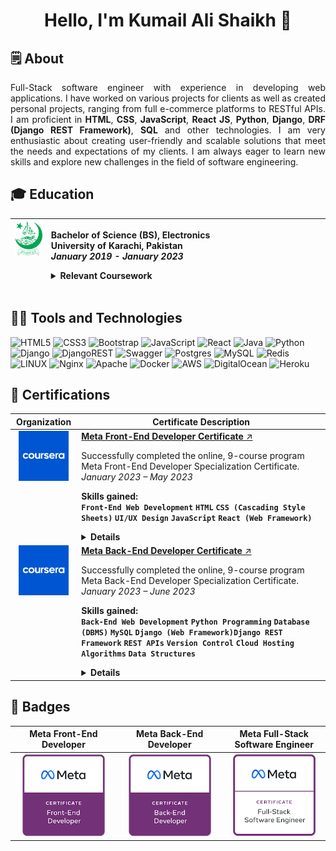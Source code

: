 <!-- <img src="assets/svg/hello.svg" style="width: 100%;" alt="Click to see the source"> -->
<h1 align="center">Hello, I'm Kumail Ali Shaikh 👋</h1>

<h2><strong>🗒️ About</strong></h2>

<p align="justify">
  Full-Stack software engineer with experience in developing web applications. I
  have worked on various projects for clients as well as created personal
  projects, ranging from full e-commerce platforms to RESTful APIs. I am
  proficient in <strong>HTML</strong>, <strong>CSS</strong>,
  <strong>JavaScript</strong>, <strong>React JS</strong>,
  <strong>Python</strong>, <strong>Django</strong>,
  <strong>DRF (Django REST Framework)</strong>, <strong>SQL</strong> and other
  technologies. I am very enthusiastic about creating user-friendly and scalable
  solutions that meet the needs and expectations of my clients. I am always
  eager to learn new skills and explore new challenges in the field of software
  engineering.
</p>

<h2><strong>🎓 Education</strong></h2>

<table>
  <thead>
    <tr>
      <th align="center" valign="top" width="100px">
        <img
          src="assets/images/University-of-Karachi-Logo-300px.png"
          width="80px"
        />
      </th>
      <th align="left" width="880px">
        <p>
          <strong>Bachelor of Science (BS), Electronics</strong><br />
          <strong>University of Karachi, Pakistan</strong><br />
          <em>January 2019 - January 2023</em>
          <details>
            <summary><strong>Relevant Coursework</strong></summary>
            <ol>
              <li>Introduction to Computer and Programming Languages</li>
              <li>Data Structures and Algorithms</li>
              <li>Computational Methods</li>
              <li>Signals and Systems</li>
              <li>Digital Logic and Design (Digital Electronics)</li>
              <li>Microprocessors</li>
              <li>Microprocessor and Microcontroller Interfacing</li>
              <li>Data Communication and Networks</li>
              <li>Digital Signal Processing</li>
            </ol>
          </details>
        </p>
      </th>
    </tr>
  </thead>
</table>

<h2><strong>🧑‍💻 Tools and Technologies</strong></h2>

![HTML5](https://img.shields.io/badge/html5-%23E34F26.svg?style=for-the-badge&logo=html5&logoColor=white)
![CSS3](https://img.shields.io/badge/css3-%231572B6.svg?style=for-the-badge&logo=css3&logoColor=white)
![Bootstrap](https://img.shields.io/badge/Bootstrap-563D7C?style=for-the-badge&logo=bootstrap&logoColor=white)
![JavaScript](https://img.shields.io/badge/javascript-%23323330.svg?style=for-the-badge&logo=javascript&logoColor=%23F7DF1E)
![React](https://img.shields.io/badge/react-%2320232a.svg?style=for-the-badge&logo=react&logoColor=%2361DAFB)
![Java](https://img.shields.io/badge/java-%23ED8B00.svg?style=for-the-badge&logo=openjdk&logoColor=white)
![Python](https://img.shields.io/badge/python-3670A0?style=for-the-badge&logo=python&logoColor=ffdd54)
![Django](https://img.shields.io/badge/django-%23092E20.svg?style=for-the-badge&logo=django&logoColor=white)
![DjangoREST](https://img.shields.io/badge/DJANGO-REST-ff1709?style=for-the-badge&logo=django&logoColor=white&color=ff1709&labelColor=gray)
![Swagger](https://img.shields.io/badge/-Swagger-%23Clojure?style=for-the-badge&logo=swagger&logoColor=white)
![Postgres](https://img.shields.io/badge/postgres-%23316192.svg?style=for-the-badge&logo=postgresql&logoColor=white)
![MySQL](https://img.shields.io/badge/mysql-%2300f.svg?style=for-the-badge&logo=mysql&logoColor=white)
![Redis](https://img.shields.io/badge/redis-%23DD0031.svg?&style=for-the-badge&logo=redis&logoColor=white)
![LINUX](https://img.shields.io/badge/Linux-FCC624?style=for-the-badge&logo=linux&logoColor=black)
![Nginx](https://img.shields.io/badge/nginx-%23009639.svg?style=for-the-badge&logo=nginx&logoColor=white)
![Apache](https://img.shields.io/badge/apache-%23D42029.svg?style=for-the-badge&logo=apache&logoColor=white)
![Docker](https://img.shields.io/badge/docker-%230db7ed.svg?style=for-the-badge&logo=docker&logoColor=white)
![AWS](https://img.shields.io/badge/AWS-%23FF9900.svg?style=for-the-badge&logo=amazon-aws&logoColor=white)
![DigitalOcean](https://img.shields.io/badge/DigitalOcean-%230167ff.svg?style=for-the-badge&logo=digitalOcean&logoColor=white)
![Heroku](https://img.shields.io/badge/Heroku-430098?style=for-the-badge&logo=heroku&logoColor=white)

<h2><strong>📜 Certifications</strong></h2>
<table>
  <thead>
    <tr>
      <th width="100px">Organization</th>
      <th width="880px">Certificate Description</th>
    </tr>
  </thead>

  <tbody>
    <tr>
      <td align="center" valign="top">
        <a href="https://www.coursera.com"
          ><img
            src="assets/images/Coursera-Logo-600x600.png"
            alt="Coursera Logo"
            width="80px"
        /></a>
      </td>
      <td>
        <a
          href="https://www.coursera.org/account/accomplishments/professional-cert/V88HPGTYPM7P"
          ><strong>Meta Front-End Developer Certificate</strong> ↗️</a
        >
        <p>
          Successfully completed the online, 9-course program Meta Front-End
          Developer Specialization Certificate.<br /><em
            >January 2023 &ndash; May 2023</em
          >
        </p>
        <p>
          <strong>Skills gained:</strong><br />
          <code><strong>Front-End Web Development</strong></code>
          <code><strong>HTML</strong></code>
          <code><strong>CSS (Cascading Style Sheets)</strong></code>
          <code><strong>UI/UX Design</strong></code>
          <code><strong>JavaScript</strong></code>
          <code><strong>React (Web Framework)</strong></code>
        </p>
        <details>
          <summary><strong>Details</strong></summary>
          <p><strong>Course Certificates Completed:</strong></p>
          <ol>
            <li>Introduction to Front-End Development</li>
            <li>Programming with JavaScript</li>
            <li>Version Control</li>
            <li>HTML and CSS in depth</li>
            <li>React Basics</li>
            <li>Advanced React</li>
            <li>Principles of UX/UI Design</li>
            <li>Front-End Developer Capstone</li>
            <li>Coding Interview Preparation</li>
          </ol>
          <p><strong>Certificate:</strong></p>
          <p align="center">
            <img
              src="assets/images/Coursera-Meta-Front-End-Developer.png"
              width="400px"
            />
          </p>
        </details>
      </td>
    </tr>
    <tr>
      <td align="center" valign="top">
        <a href="https://www.coursera.com"
          ><img
            src="assets/images/Coursera-Logo-600x600.png"
            alt="Coursera Logo"
            width="80px"
        /></a>
      </td>
      <td>
        <a
          href="https://www.coursera.org/account/accomplishments/professional-cert/CMRPL76GR7VM"
          ><strong>Meta Back-End Developer Certificate</strong> ↗️</a
        >
        <p>
          Successfully completed the online, 9-course program Meta Back-End
          Developer Specialization Certificate.<br /><em
            >January 2023 &ndash; June 2023</em
          >
        </p>
        <p>
          <strong>Skills gained:</strong><br />
          <code><strong>Back-End Web Development</strong></code>
          <code><strong>Python Programming</strong></code>
          <code><strong>Database (DBMS)</strong></code>
          <code><strong>MySQL</strong></code>
          <code><strong>Django (Web Framework)</strong></code
          ><code><strong>Django REST Framework</strong></code>
          <code><strong>REST APIs</strong></code>
          <code><strong>Version Control</strong></code>
          <code><strong>Cloud Hosting</strong></code>
          <code><strong>Algorithms</strong></code>
          <code><strong>Data Structures</strong></code>
        </p>
        <details>
          <summary><strong>Details</strong></summary>
          <p><strong>Course Certificates Completed:</strong></p>
          <ol>
            <li>Introduction to Back-End Development</li>
            <li>Programming in Python</li>
            <li>Version Control</li>
            <li>Introduction to Databases for Back-End Development</li>
            <li>Django Web Framework</li>
            <li>APIs</li>
            <li>The Full Stack</li>
            <li>Back-End Developer Capstone</li>
            <li>Coding Interview Preparation</li>
          </ol>
          <p><strong>Certificate:</strong></p>
          <p align="center">
            <img
              src="assets/images/Coursera-Meta-Back-End-Developer.png"
              width="400px"
            />
          </p>
        </details>
      </td>
    </tr>
  </tbody>
</table>

<h2><strong>🏅 Badges</strong></h2>

<table>
  <thead>
    <tr>
      <th width="326px">Meta Front-End Developer</th>
      <th width="326px">Meta Back-End Developer</th>
      <th width="326px">Meta Full-Stack Software Engineer</th>
    </tr>
  </thead>
  <tbody>
    <tr>
      <td align="center">
        <a
          href="https://www.credly.com/badges/47e797e0-1c7b-49a7-9139-28195238e6b4/public_url"
          ><img
            src="assets/images/meta-front-end-developer-certificate.png"
            alt="Meta Front-End Developer"
            width="132px"
          />
        </a>
      </td>
      <td align="center">
        <a
          href="https://www.credly.com/badges/1f49414b-6515-4fc0-bbd2-b5d02df1f883/public_url"
          ><img
            src="assets/images/meta-back-end-developer-certificate.png"
            alt="Meta Back-End Developer"
            width="132px"
          />
        </a>
      </td>
      <td align="center">
        <a
          href="https://www.credly.com/badges/fe8da2c2-6634-473f-b4cc-bd81293f7384/public_url"
          ><img
            src="assets/images/meta-full-stack-engineer-certificate.png"
            alt="Meta Full-Stack Software Engineer"
            width="132px"
          />
        </a>
      </td>
    </tr>
  </tbody>
</table>
